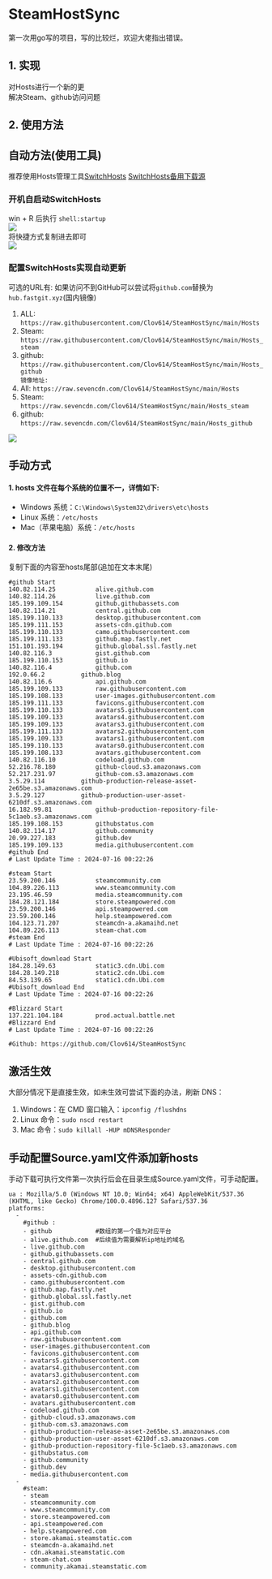 # SteamHostSync
第一次用go写的项目，写的比较烂，欢迎大佬指出错误。

## 1. 实现
对Hosts进行一个新的更  
解决Steam、github访问问题

## 2. 使用方法
## 自动方法(使用工具)
推荐使用Hosts管理工具[SwitchHosts](https://github.com/oldj/SwitchHosts) 
[SwitchHosts备用下载源](https://nas.iaimi.info/s/nT5pb8jMQp32QwB)
### 开机自启动SwitchHosts
win + R 后执行 `shell:startup`    
![](/img/1.png)  
将快捷方式复制进去即可  
![](/img/2.png)  
### 配置SwitchHosts实现自动更新  
可选的URL有:
如果访问不到GitHub可以尝试将`github.com`替换为`hub.fastgit.xyz`(国内镜像)
1. ALL: `https://raw.githubusercontent.com/Clov614/SteamHostSync/main/Hosts`  
2. Steam: `https://raw.githubusercontent.com/Clov614/SteamHostSync/main/Hosts_steam`  
3. github: `https://raw.githubusercontent.com/Clov614/SteamHostSync/main/Hosts_github`    
`镜像地址:`
4. All: `https://raw.sevencdn.com/Clov614/SteamHostSync/main/Hosts`  
5. Steam: `https://raw.sevencdn.com/Clov614/SteamHostSync/main/Hosts_steam`  
6. github: `https://raw.sevencdn.com/Clov614/SteamHostSync/main/Hosts_github`  

![](/img/3.png)

## 手动方式
#### 1. hosts 文件在每个系统的位置不一，详情如下:
- Windows 系统：`C:\Windows\System32\drivers\etc\hosts`
- Linux 系统：`/etc/hosts`
- Mac（苹果电脑）系统：`/etc/hosts`

#### 2. 修改方法
复制下面的内容至hosts尾部(追加在文本末尾)

```
#github Start
140.82.114.25			alive.github.com
140.82.114.26			live.github.com
185.199.109.154			github.githubassets.com
140.82.114.21			central.github.com
185.199.110.133			desktop.githubusercontent.com
185.199.111.153			assets-cdn.github.com
185.199.110.133			camo.githubusercontent.com
185.199.111.133			github.map.fastly.net
151.101.193.194			github.global.ssl.fastly.net
140.82.116.3			gist.github.com
185.199.110.153			github.io
140.82.116.4			github.com
192.0.66.2			github.blog
140.82.116.6			api.github.com
185.199.109.133			raw.githubusercontent.com
185.199.108.133			user-images.githubusercontent.com
185.199.111.133			favicons.githubusercontent.com
185.199.110.133			avatars5.githubusercontent.com
185.199.109.133			avatars4.githubusercontent.com
185.199.109.133			avatars3.githubusercontent.com
185.199.111.133			avatars2.githubusercontent.com
185.199.109.133			avatars1.githubusercontent.com
185.199.110.133			avatars0.githubusercontent.com
185.199.108.133			avatars.githubusercontent.com
140.82.116.10			codeload.github.com
52.216.78.180			github-cloud.s3.amazonaws.com
52.217.231.97			github-com.s3.amazonaws.com
3.5.29.114			github-production-release-asset-2e65be.s3.amazonaws.com
3.5.29.127			github-production-user-asset-6210df.s3.amazonaws.com
16.182.99.81			github-production-repository-file-5c1aeb.s3.amazonaws.com
185.199.108.153			githubstatus.com
140.82.114.17			github.community
20.99.227.183			github.dev
185.199.109.133			media.githubusercontent.com
#github End
# Last Update Time : 2024-07-16 00:22:26 

#steam Start
23.59.200.146			steamcommunity.com
104.89.226.113			www.steamcommunity.com
23.195.46.59			media.steamcommunity.com
184.28.121.184			store.steampowered.com
23.59.200.146			api.steampowered.com
23.59.200.146			help.steampowered.com
104.123.71.207			steamcdn-a.akamaihd.net
104.89.226.113			steam-chat.com
#steam End
# Last Update Time : 2024-07-16 00:22:26 

#Ubisoft_download Start
184.28.149.63			static3.cdn.Ubi.com
184.28.149.218			static2.cdn.Ubi.com
84.53.139.65			static1.cdn.Ubi.com
#Ubisoft_download End
# Last Update Time : 2024-07-16 00:22:26 

#Blizzard Start
137.221.104.184			prod.actual.battle.net
#Blizzard End
# Last Update Time : 2024-07-16 00:22:26 

#Github: https://github.com/Clov614/SteamHostSync

```

## 激活生效
大部分情况下是直接生效，如未生效可尝试下面的办法，刷新 DNS：
1. Windows：在 CMD 窗口输入：`ipconfig /flushdns`
2. Linux 命令：`sudo nscd restart`
3. Mac 命令：`sudo killall -HUP mDNSResponder`  

## 手动配置Source.yaml文件添加新hosts  
手动下载可执行文件第一次执行后会在目录生成Source.yaml文件，可手动配置。  

```
ua : Mozilla/5.0 (Windows NT 10.0; Win64; x64) AppleWebKit/537.36 (KHTML, like Gecko) Chrome/100.0.4896.127 Safari/537.36
platforms:
  -
    #github :
    - github            #数组的第一个值为对应平台
    - alive.github.com  #后续值为需要解析ip地址的域名
    - live.github.com
    - github.githubassets.com
    - central.github.com
    - desktop.githubusercontent.com
    - assets-cdn.github.com
    - camo.githubusercontent.com
    - github.map.fastly.net
    - github.global.ssl.fastly.net
    - gist.github.com
    - github.io
    - github.com
    - github.blog
    - api.github.com
    - raw.githubusercontent.com
    - user-images.githubusercontent.com
    - favicons.githubusercontent.com
    - avatars5.githubusercontent.com
    - avatars4.githubusercontent.com
    - avatars3.githubusercontent.com
    - avatars2.githubusercontent.com
    - avatars1.githubusercontent.com
    - avatars0.githubusercontent.com
    - avatars.githubusercontent.com
    - codeload.github.com
    - github-cloud.s3.amazonaws.com
    - github-com.s3.amazonaws.com
    - github-production-release-asset-2e65be.s3.amazonaws.com
    - github-production-user-asset-6210df.s3.amazonaws.com
    - github-production-repository-file-5c1aeb.s3.amazonaws.com
    - githubstatus.com
    - github.community
    - github.dev
    - media.githubusercontent.com
  -
    #steam:
    - steam
    - steamcommunity.com
    - www.steamcommunity.com
    - store.steampowered.com
    - api.steampowered.com
    - help.steampowered.com
    - store.akamai.steamstatic.com
    - steamcdn-a.akamaihd.net
    - cdn.akamai.steamstatic.com
    - steam-chat.com
    - community.akamai.steamstatic.com
```
